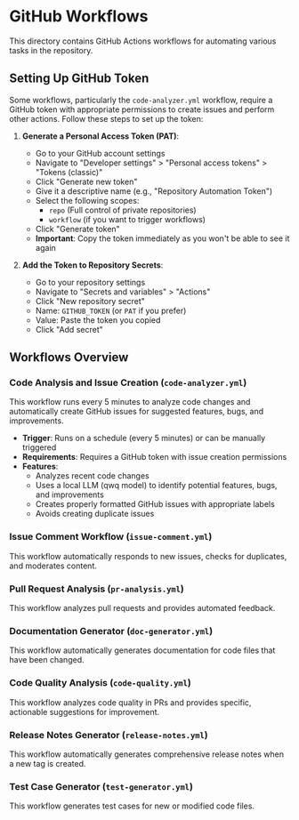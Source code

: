 # GitHub Workflows

This directory contains GitHub Actions workflows for automating various tasks in the repository.

## Setting Up GitHub Token

Some workflows, particularly the `code-analyzer.yml` workflow, require a GitHub token with appropriate permissions to create issues and perform other actions. Follow these steps to set up the token:

1. **Generate a Personal Access Token (PAT)**:
   - Go to your GitHub account settings
   - Navigate to "Developer settings" > "Personal access tokens" > "Tokens (classic)"
   - Click "Generate new token"
   - Give it a descriptive name (e.g., "Repository Automation Token")
   - Select the following scopes:
     - `repo` (Full control of private repositories)
     - `workflow` (if you want to trigger workflows)
   - Click "Generate token"
   - **Important**: Copy the token immediately as you won't be able to see it again

2. **Add the Token to Repository Secrets**:
   - Go to your repository settings
   - Navigate to "Secrets and variables" > "Actions"
   - Click "New repository secret"
   - Name: `GITHUB_TOKEN` (or `PAT` if you prefer)
   - Value: Paste the token you copied
   - Click "Add secret"

## Workflows Overview

### Code Analysis and Issue Creation (`code-analyzer.yml`)

This workflow runs every 5 minutes to analyze code changes and automatically create GitHub issues for suggested features, bugs, and improvements.

- **Trigger**: Runs on a schedule (every 5 minutes) or can be manually triggered
- **Requirements**: Requires a GitHub token with issue creation permissions
- **Features**:
  - Analyzes recent code changes
  - Uses a local LLM (qwq model) to identify potential features, bugs, and improvements
  - Creates properly formatted GitHub issues with appropriate labels
  - Avoids creating duplicate issues

### Issue Comment Workflow (`issue-comment.yml`)

This workflow automatically responds to new issues, checks for duplicates, and moderates content.

### Pull Request Analysis (`pr-analysis.yml`)

This workflow analyzes pull requests and provides automated feedback.

### Documentation Generator (`doc-generator.yml`)

This workflow automatically generates documentation for code files that have been changed.

### Code Quality Analysis (`code-quality.yml`)

This workflow analyzes code quality in PRs and provides specific, actionable suggestions for improvement.

### Release Notes Generator (`release-notes.yml`)

This workflow automatically generates comprehensive release notes when a new tag is created.

### Test Case Generator (`test-generator.yml`)

This workflow generates test cases for new or modified code files. 